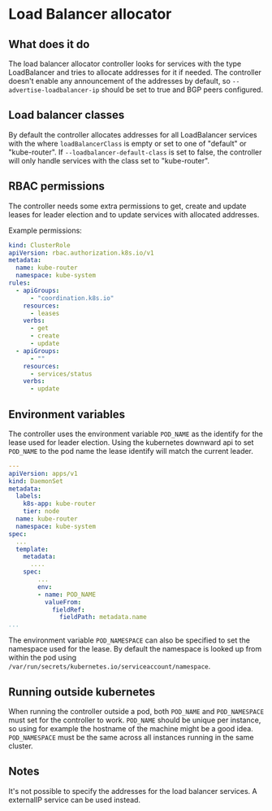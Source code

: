 # Load Balancer allocator

## What does it do

The load balancer allocator controller looks for services with the type LoadBalancer and tries to allocate addresses for it if needed.
The controller doesn't enable any announcement of the addresses by default, so `--advertise-loadbalancer-ip` should be set to true and BGP peers configured.

## Load balancer classes

By default the controller allocates addresses for all LoadBalancer services with the where `loadBalancerClass` is empty or set to one of "default" or "kube-router".
If `--loadbalancer-default-class` is set to false, the controller will only handle services with the class set to "kube-router".

## RBAC permissions

The controller needs some extra permissions to get, create and update leases for leader election and to update services with allocated addresses.

Example permissions:
```yaml
kind: ClusterRole
apiVersion: rbac.authorization.k8s.io/v1
metadata:
  name: kube-router
  namespace: kube-system
rules:
  - apiGroups:
      - "coordination.k8s.io"
    resources:
      - leases
    verbs:
      - get
      - create
      - update
  - apiGroups:
      - ""
    resources:
      - services/status
    verbs:
      - update
```

## Environment variables

The controller uses the environment variable `POD_NAME` as the identify for the lease used for leader election.
Using the kubernetes downward api to set `POD_NAME` to the pod name the lease identify will match the current leader.
```yaml
---
apiVersion: apps/v1
kind: DaemonSet
metadata:
  labels:
    k8s-app: kube-router
    tier: node
  name: kube-router
  namespace: kube-system
spec:
  ...
  template:
    metadata:
      ....
    spec:
        ...
        env:
        - name: POD_NAME
          valueFrom:
            fieldRef:
              fieldPath: metadata.name
...
```

The environment variable `POD_NAMESPACE` can also be specified to set the namespace used for the lease.
By default the namespace is looked up from within the pod using `/var/run/secrets/kubernetes.io/serviceaccount/namespace`.

## Running outside kubernetes

When running the controller outside a pod, both `POD_NAME` and `POD_NAMESPACE` must set for the controller to work.
`POD_NAME` should be unique per instance, so using for example the hostname of the machine might be a good idea.
`POD_NAMESPACE` must be the same across all instances running in the same cluster.

## Notes

It's not possible to specify the addresses for the load balancer services. A externalIP service can be used instead.
